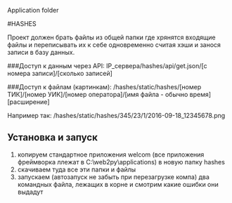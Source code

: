 Application folder

#HASHES

Проект должен брать файлы из общей папки где хрянятся входящие файлы и переписывать их к себе одновременно считая хэши и занося записи в базу данных.

###Доступ к данным через API:
IP_сервера/hashes/api/get.json/[с номера записи]/[сколько записей]

###Доступ к файлам (картинкам):
/hashes/static/hashes/[номер ТИК]/[номер УИК]/[номер оператора]/[имя файла - обычно время][расширение]

Например так:
/hashes/static/hashes/345/23/1/2016-09-18_12345678.png

## Установка и запуск
1. копируем стандартное приложения welcom (все приложения фреймворка ллежат в C:\web2py\applications) в новую папку hashes
2. скачиваем туда все эти папки и файлы
3. запускаем (автозапуск не забыть при перезагрузке компа) два командных файла, лежащих в корне и смотрим какие ошибки они выдадут


